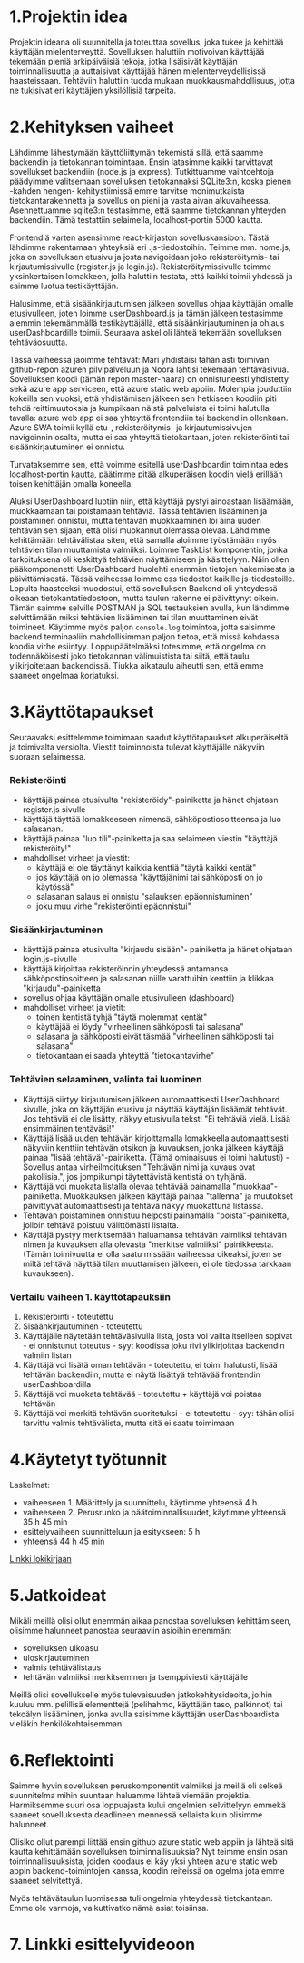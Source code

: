 # 1.Projektin idea

Projektin ideana oli suunnitella ja toteuttaa sovellus, joka tukee ja kehittää käyttäjän mielenterveyttä. Sovelluksen haluttiin motivoivan käyttäjää tekemään pieniä arkipäiväisiä tekoja, jotka lisäisivät käyttäjän toiminnallisuutta ja auttaisivat käyttäjää hänen mielenterveydellisissä haasteissaan. Tehtäviin haluttiin tuoda mukaan muokkausmahdollisuus, jotta ne tukisivat eri käyttäjien yksilöllisiä tarpeita. 

# 2.Kehityksen vaiheet

Lähdimme lähestymään käyttöliittymän tekemistä sillä, että saamme backendin ja tietokannan toimintaan. Ensin latasimme kaikki tarvittavat sovellukset backendiin (node.js ja express). Tutkittuamme vaihtoehtoja päädyimme valitsemaan sovelluksen tietokannaksi SQLite3:n, koska pienen -kahden hengen- kehitystiimissä emme tarvitse monimutkaista tietokantarakennetta ja sovellus on pieni ja vasta aivan alkuvaiheessa. Asennettuamme sqlite3:n testasimme, että saamme tietokannan yhteyden backendiin. Tämä testattiin selaimella, localhost-portin 5000 kautta. 

Frontendiä varten asensimme react-kirjaston sovelluskansioon. Tästä lähdimme rakentamaan yhteyksiä eri .js-tiedostoihin. Teimme mm. home.js, joka on sovelluksen etusivu ja josta navigoidaan joko rekisteröitymis- tai kirjautumissivulle (register.js ja login.js). Rekisteröitymissivulle teimme yksinkertaisen lomakkeen, jolla haluttiin testata, että kaikki toimii yhdessä ja saimme luotua testikäyttäjän. 

Halusimme, että sisäänkirjautumisen jälkeen sovellus ohjaa käyttäjän omalle etusivulleen, joten loimme userDashboard.js ja tämän jälkeen testasimme aiemmin tekemämmällä testikäyttäjällä, että sisäänkirjautuminen ja ohjaus userDashboardille toimii. 
Seuraava askel oli lähteä tekemään sovelluksen tehtäväosuutta. 

Tässä vaiheessa jaoimme tehtävät: Mari yhdistäisi tähän asti toimivan github-repon azuren pilvipalveluun ja Noora lähtisi tekemään tehtäväsivua. Sovelluksen koodi (tämän repon master-haara) on onnistuneesti yhdistetty sekä azure app serviceen, että azure static web appiin. Molempia jouduttiin kokeilla sen vuoksi, että yhdistämisen jälkeen sen hetkiseen koodiin piti tehdä reittimuutoksia ja kumpikaan näistä palveluista ei toimi halutulla tavalla: azure web app ei saa yhteyttä frontendiin tai backendiin ollenkaan. Azure SWA toimii kyllä etu-, rekisteröitymis- ja kirjautumissivujen navigoinnin osalta, mutta ei saa yhteyttä tietokantaan, joten rekisteröinti tai sisäänkirjautuminen ei onnistu. 

Turvataksemme sen, että voimme esitellä userDashboardin toimintaa edes localhost-portin kautta, päätimme pitää alkuperäisen koodin vielä erillään toisen kehittäjän omalla koneella. 

Aluksi UserDashboard luotiin niin, että käyttäjä pystyi ainoastaan lisäämään, muokkaamaan tai poistamaan tehtäviä. Tässä tehtävien lisääminen ja poistaminen onnistui, mutta tehtävän muokkaaminen loi aina uuden tehtävän sen sijaan, että olisi muokannut olemassa olevaa. Lähdimme kehittämään tehtävälistaa siten, että samalla aloimme työstämään myös tehtävien tilan muuttamista valmiiksi. Loimme TaskList komponentin, jonka tarkoituksena oli keskittyä tehtävien näyttämiseen ja käsittelyyn. Näin ollen pääkomponenetti UserDashboard huolehti enemmän tietojen hakemisesta ja päivittämisestä. Tässä vaiheessa loimme css tiedostot kaikille js-tiedostoille. Lopulta haasteeksi muodostui, että sovelluksen Backend oli yhteydessä oikeaan tietokantatiedostoon, mutta taulun rakenne ei päivittynyt oikein. Tämän saimme selville POSTMAN ja SQL testauksien avulla, kun lähdimme selvittämään miksi tehtävien lisääminen tai tilan muuttaminen eivät toimineet. Käytimme myös paljon ```console.log``` toimintoa, jotta saisimme backend terminaaliin mahdollisimman paljon tietoa, että missä kohdassa koodia virhe esiintyy. Loppupäätelmäksi totesimme, että ongelma on todennäköisesti joko tietokannan välimuistista tai siitä, että taulu ylikirjoitetaan backendissä. Tiukka aikataulu aiheutti sen, että emme saaneet ongelmaa korjatuksi.



# 3.Käyttötapaukset

Seuraavaksi esittelemme toimimaan saadut käyttötapaukset alkuperäiseltä ja toimivalta versiolta. Viestit toiminnoista tulevat käyttäjälle näkyviin suoraan selaimessa.  

### Rekisteröinti
- käyttäjä painaa etusivulta "rekisteröidy"-painiketta ja hänet ohjataan register.js sivulle
- käyttäjä täyttää lomakkeeseen nimensä, sähköpostiosoitteensa ja luo salasanan.
- käyttäjä painaa "luo tili"-painiketta ja saa selaimeen viestin "käyttäjä rekisteröity!"
- mahdolliset virheet ja viestit:
    - käyttäjä ei ole täyttänyt kaikkia kenttiä "täytä kaikki kentät"
    - jos käyttäjä on jo olemassa "käyttäjänimi tai sähköposti on jo käytössä"
    - salasanan salaus ei onnistu "salauksen epäonnistuminen"
    - joku muu virhe "rekisteröinti epäonnistui"
 
### Sisäänkirjautuminen
- käyttäjä painaa etusivulta "kirjaudu sisään"- painiketta ja hänet ohjataan login.js-sivulle
- käyttäjä kirjoittaa rekisteröinnin yhteydessä antamansa sähköpostiosoitteen ja salasanan niille varattuihin kenttiin ja klikkaa "kirjaudu"-painiketta
- sovellus ohjaa käyttäjän omalle etusivulleen (dashboard)
- mahdolliset virheet ja vietit:
    - toinen kentistä tyhjä "täytä molemmat kentät"
    - käyttäjää ei löydy "virheellinen sähköposti tai salasana"
    - salasana ja sähköposti eivät täsmää "virheellinen sähköposti tai salasana"
    - tietokantaan ei saada yhteyttä "tietokantavirhe"
 
### Tehtävien selaaminen, valinta tai luominen
- Käyttäjä siirtyy kirjautumisen jälkeen automaattisesti UserDashboard sivulle, joka on käyttäjän etusivu ja näyttää käyttäjän lisäämät tehtävät. Jos tehtäviä ei ole lisätty, näkyy etusivulla teksti "Ei tehtäviä vielä. Lisää ensimmäinen tehtäväsi!"
- Käyttäjä lisää uuden tehtävän kirjoittamalla lomakkeella automaattisesti näkyviin kenttiin tehtävän otsikon ja kuvauksen, jonka jälkeen käyttäjä painaa "lisää tehtävä"-painiketta. (Tämä ominaisuus ei toimi halutusti)
      - Sovellus antaa virheilmoituksen "Tehtävän nimi ja kuvaus ovat pakollisia.", jos jompikumpi täytettävistä kentistä on tyhjänä.
- Käyttäjä voi muokata listalla olevaa tehtävää painamalla "muokkaa"- painiketta. Muokkauksen jälkeen käyttäjä painaa "tallenna" ja muutokset päivittyvät automaattisesti ja tehtävä näkyy muokattuna listassa.
- Tehtävän poistaminen onnistuu helposti painamalla "poista"-painiketta, jolloin tehtävä poistuu välittömästi listalta.
- Käyttäjä pystyy merkitsemään haluamansa tehtävän valmiiksi tehtävän nimen ja kuvauksen alla olevasta "merkitse valmiiksi" painikkeesta. (Tämän toimivuutta ei olla saatu missään vaiheessa oikeaksi, joten se miltä tehtävä näyttää tilan muuttamisen jälkeen, ei ole tiedossa tarkkaan kuvaukseen). 


### Vertailu vaiheen 1. käyttötapauksiin
 1. Rekisteröinti - toteutettu
 2. Sisäänkirjautuminen - toteutettu
 3. Käyttäjälle näytetään tehtäväsivulla lista, josta voi valita itselleen sopivat - ei onnistunut toteutus - syy: koodissa joku rivi ylikirjoittaa backendin valmiin listan
 4. Käyttäjä voi lisätä oman tehtävän - toteutettu, ei toimi halutusti, lisää tehtävän backendiin, mutta ei näytä lisättyä tehtävää frontendin userDashboardilla
 5. Käyttäjä voi muokata tehtävää - toteutettu  + käyttäjä voi poistaa tehtävän
 6. Käyttäjä voi merkitä tehtävän suoritetuksi - ei toteutettu - syy: tähän olisi tarvittu valmis tehtävälista, mutta sitä ei saatu toimimaan

# 4.Käytetyt työtunnit

Laskelmat: 
- vaiheeseen 1. Määrittely ja suunnittelu, käytimme yhteensä 4 h.
- vaiheeseen 2. Perusrunko ja päätoiminnallisuudet, käytimme yhteensä 35 h 45 min
- esittelyvaiheen suunnitteluun ja esitykseen: 5 h
- yhteensä 44 h 45 min

[Linkki lokikirjaan](https://github.com/TaipaleMari/Web-kehitys-Projekti/blob/main/Dokumentaatio%20/Lokikirja.md)

# 5.Jatkoideat

Mikäli meillä olisi ollut enemmän aikaa panostaa sovelluksen kehittämiseen, olisimme halunneet panostaa seuraaviin asioihin enemmän:
- sovelluksen ulkoasu
- uloskirjautuminen
- valmis tehtävälistaus
- tehtävän valmiiksi merkitseminen ja tsemppiviesti käyttäjälle

Meillä olisi sovellukselle myös tulevaisuuden jatkokehitysideoita, joihin kuuluu mm. pelillisä elementtejä (pelihahmo, käyttäjän taso, palkinnot) tai tekoälyn lisääminen, jonka avulla saisimme käyttäjän userDashboardista vieläkin henkilökohtaisemman.  

# 6.Reflektointi

Saimme hyvin sovelluksen peruskomponentit valmiiksi ja meillä oli selkeä suunnitelma mihin suuntaan haluamme lähteä viemään projektia. Harmiksemme suuri osa loppuajasta kului ongelmien selvittelyyn emmekä saaneet sovelluksesta deadlineen mennessä sellaista kuin olisimme halunneet. 

Olisiko ollut parempi liittää ensin github azure static web appiin ja lähteä sitä kautta kehittämään sovelluksen toiminnallisuuksia? Nyt teimme ensin osan toiminnallisuuksista, joiden koodaus ei käy yksi yhteen azure static web appin backend-toimintojen kanssa, koodin reiteissä on ogelma jota emme saaneet selvitettyä. 

Myös tehtävätaulun luomisessa tuli ongelmia yhteydessä tietokantaan. Emme ole varmoja, vaikuttivatko nämä asiat toisiinsa. 

# 7. Linkki esittelyvideoon


